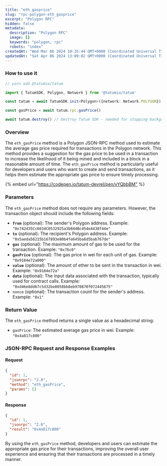 ```yaml
---
title: "eth_gasprice"
slug: "rpc-polygon-eth_gasprice"
excerpt: "Polygon RPC"
hidden: false
metadata: 
  description: "Polygon RPC"
  image: []
  keywords: "polygon, rpc"
  robots: "index"
createdAt: "Wed Mar 06 2024 10:35:44 GMT+0000 (Coordinated Universal Time)"
updatedAt: "Sat Apr 06 2024 13:09:02 GMT+0000 (Coordinated Universal Time)"
---
```




### How to use it



```typescript
// yarn add @tatumio/tatum

import { TatumSDK, Polygon, Network } from '@tatumio/tatum'

const tatum = await TatumSDK.init<Polygon>({network: Network.POLYGON})

const gasPrice = await tatum.rpc.gasPrice()

await tatum.destroy() // Destroy Tatum SDK - needed for stopping background jobs
```



### Overview

The `eth_gasPrice` method is a Polygon JSON-RPC method used to estimate the average gas price required for transactions in the Polygon network. This method provides a suggestion for the gas price to be used in a transaction to increase the likelihood of it being mined and included in a block in a reasonable amount of time. The `eth_gasPrice` method is particularly useful for developers and users who want to create and send transactions, as it helps them estimate the appropriate gas price to ensure timely processing.

{% embed url="<https://codepen.io/tatum-devrel/pen/vYQbbBM"> %}

### Parameters

The `eth_gasPrice` method does not require any parameters. However, the transaction object should include the following fields:

- **`from`** (optional): The sender's Polygon address. Example: `"0x742d35Cc6634C0532925a3b844Bc454e4438f44e"`
- **`to`** (optional): The recipient's Polygon address. Example: `"0x5aeda56215b167893e80b4fe645ba6d5bab767de"`
- **`gas`** (optional): The maximum amount of gas to be used for the transaction. Example: `"0x76c0"`
- **`gasPrice`** (optional): The gas price in wei for each unit of gas. Example: `"0x9184e72a000"`
- **`value`** (optional): The amount of ether to be sent in the transaction in wei. Example: `"0x9184e72a"`
- **`data`** (optional): The input data associated with the transaction, typically used for contract calls. Example: `"0xd46e8dd67c5d32be8058bb8eb970870f072445675"`
- `nonce` (optional): The transaction count for the sender's address. Example: `"0x1"`

### Return Value

The `eth_gasPrice` method returns a single value as a hexadecimal string:

- `gasPrice`: The estimated average gas price in wei. Example: `"0x4a817c800"`

### JSON-RPC Request and Response Examples

#### Request

```json
{
  "id": 1,
  "jsonrpc": "2.0",
  "method": "eth_gasPrice",
  "params": []
}
```

#### Response

```json
{
  "id": 1,
  "jsonrpc": "2.0",
  "result": "0x4a817c800"
}
```

By using the `eth_gasPrice` method, developers and users can estimate the appropriate gas price for their transactions, improving the overall user experience and ensuring that their transactions are processed in a timely manner.
